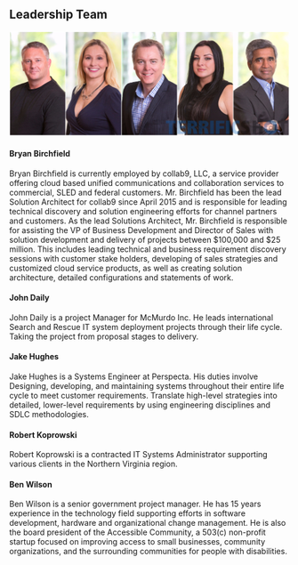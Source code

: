 ## Leadership Team

![Birchfield, Daily, Hughes, Koprowski, Wilson](images/p2404232675-5.jpg)

#### Bryan Birchfield

Bryan Birchfield is currently employed by collab9, LLC, a service provider offering cloud based unified communications and collaboration services to commercial, SLED and federal customers. Mr. Birchfield has been the lead Solution Architect for collab9 since April 2015 and is responsible for leading technical discovery and solution engineering efforts for channel partners and customers. As the lead Solutions Architect, Mr. Birchfield is responsible for assisting the VP of Business Development and Director of Sales with solution development and delivery of projects between $100,000 and $25 million. This includes leading technical and business requirement discovery sessions with customer stake holders, developing of sales strategies and customized cloud service products, as well as creating solution architecture, detailed configurations and statements of work.

#### John Daily

John Daily is a project Manager for McMurdo Inc. He leads international Search and Rescue IT system deployment projects through their life cycle. Taking the project from proposal stages to delivery.

#### Jake Hughes

Jake Hughes is a Systems Engineer at Perspecta. His duties involve Designing, developing, and maintaining systems throughout their entire life cycle to meet customer requirements. Translate high-level strategies into detailed, lower-level requirements by using engineering disciplines and SDLC methodologies.

#### Robert Koprowski

Robert Koprowski is a contracted IT Systems Administrator supporting various clients in the Northern Virginia region.

#### Ben Wilson

Ben Wilson is a senior government project manager. He has 15 years experience in the technology field supporting efforts in software development, hardware and organizational change management. He is also the board president of the Accessible Community, a 503(c) non-profit startup focused on improving access to small businesses, community organizations, and the surrounding communities for people with disabilities.
